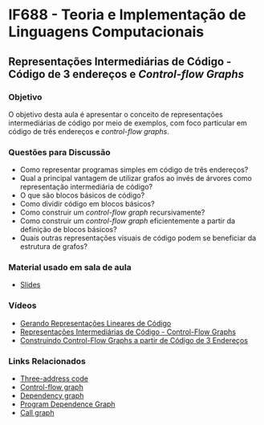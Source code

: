 # IF688 - Teoria e Implementação de Linguagens Computacionais

## Representações Intermediárias de Código - Código de 3 endereços e *Control-flow Graphs*

### Objetivo

O objetivo desta aula é apresentar o conceito de representações intermediárias de código por meio de exemplos, com foco particular em código de três endereços e _control-flow graphs_.

### Questões para Discussão

- Como representar programas simples em código de três endereços?
- Qual a principal vantagem de utilizar grafos ao invés de árvores como representação intermediária de código? 
- O que são blocos básicos de código? 
- Como dividir código em blocos básicos? 
- Como construir um _control-flow graph_ recursivamente? 
- Como construir um _control-flow graph_ eficientemente a partir da definição de blocos básicos? 
- Quais outras representações visuais de código podem se beneficiar da estrutura de grafos? 

### Material usado em sala de aula

- [Slides](https://drive.google.com/file/d/1D2GWEMNj3IhtueqvI8hwxb14a2klBoq8/view)

### Vídeos

- [Gerando Representações Lineares de Código](https://www.youtube.com/watch?v=T69WHa90QQs&list=PLHoVp5NAbKJb6W0Om65rzUgCbT2bvvhzf&index=4)
- [Representações Intermediárias de Código - Control-Flow Graphs](https://www.youtube.com/watch?v=2BlBPc11PLs&list=PLHoVp5NAbKJb6W0Om65rzUgCbT2bvvhzf&index=5)
- [Construindo Control-Flow Graphs a partir de Código de 3 Endereços](https://www.youtube.com/watch?v=lGx9drsIz-g&list=PLHoVp5NAbKJb6W0Om65rzUgCbT2bvvhzf&index=6)

### Links Relacionados

- [Three-address code](https://en.wikipedia.org/wiki/Three-address_code)
- [Control-flow graph](https://en.wikipedia.org/wiki/Control_flow_graph)
- [Dependency graph](https://en.wikipedia.org/wiki/Dependency_graph)
- [Program Dependence Graph](https://en.wikipedia.org/wiki/Program_Dependence_Graph)
- [Call graph](https://en.wikipedia.org/wiki/Call_graph)